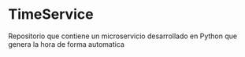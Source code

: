 # TimeService
Repositorio que contiene un microservicio desarrollado en Python que genera la hora de forma automatica
